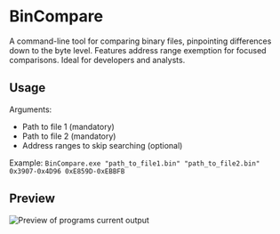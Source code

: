 # BinCompare
A command-line tool for comparing binary files, pinpointing differences down to the byte level. Features address range exemption for focused comparisons. Ideal for developers and analysts.

## Usage
Arguments:
- Path to file 1 (mandatory)
- Path to file 2 (mandatory)
- Address ranges to skip searching (optional)

Example:
`BinCompare.exe "path_to_file1.bin" "path_to_file2.bin" 0x3907-0x4D96 0xE859D-0xEBBFB`

## Preview
![Preview of programs current output](https://drive.google.com/uc?id=19309uMdOwsheXRKaCBGksVhN6e7o0neL)
